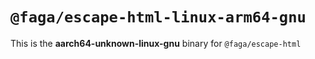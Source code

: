 # `@faga/escape-html-linux-arm64-gnu`

This is the **aarch64-unknown-linux-gnu** binary for `@faga/escape-html`
